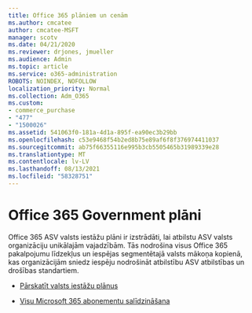 ```yaml
---
title: Office 365 plāniem un cenām
ms.author: cmcatee
author: cmcatee-MSFT
manager: scotv
ms.date: 04/21/2020
ms.reviewer: drjones, jmueller
ms.audience: Admin
ms.topic: article
ms.service: o365-administration
ROBOTS: NOINDEX, NOFOLLOW
localization_priority: Normal
ms.collection: Adm_O365
ms.custom:
- commerce_purchase
- "477"
- "1500026"
ms.assetid: 541063f0-181a-4d1a-895f-ea90ec3b29bb
ms.openlocfilehash: c53e9468f54b2ed8b75e89af6f8f376974411037
ms.sourcegitcommit: ab75f66355116e995b3cb5505465b31989339e28
ms.translationtype: MT
ms.contentlocale: lv-LV
ms.lasthandoff: 08/13/2021
ms.locfileid: "58328751"
---
```

# <a name="office-365-government-plans"></a>Office 365 Government plāni

Office 365 ASV valsts iestāžu plāni ir izstrādāti, lai atbilstu ASV valsts organizāciju unikālajām vajadzībām. Tās nodrošina visus Office 365 pakalpojumu līdzekļus un iespējas segmentētajā valsts mākoņa kopienā, kas organizācijām sniedz iespēju nodrošināt atbilstību ASV atbilstības un drošības standartiem.
  
- [Pārskatīt valsts iestāžu plānus](https://products.office.com/government/compare-office-365-government-plans)

- [Visu Microsoft 365 abonementu salīdzināšana](https://products.office.com/business/compare-more-office-365-for-business-plans)